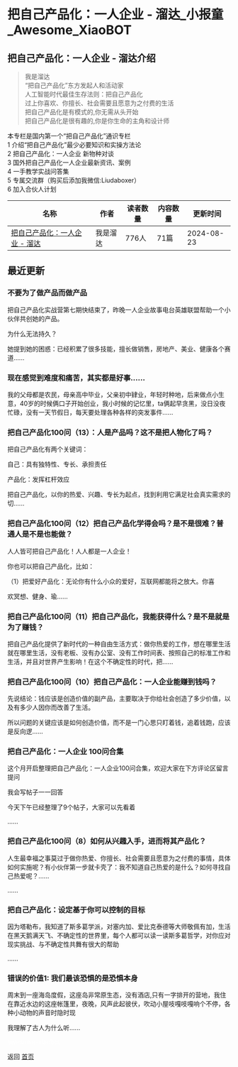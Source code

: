 # 把自己产品化：一人企业 - 溜达_小报童_Awesome_XiaoBOT

## 把自己产品化：一人企业 - 溜达介绍
> 我是溜达    
“把自己产品化”东方发起人和活动家    
人工智能时代最佳生存法则：把自己产品化    
过上你喜欢、你擅长、社会需要且愿意为之付费的生活    
把自己产品化是有模式的,你无需从头开始    
把自己产品化是很有趣的,你是你生命的主角和设计师    
    
    
本专栏是国内第一个“把自己产品化”通识专栏    
1 介绍“把自己产品化”最少必要知识和实操方法论    
2 把自己产品化：一人企业 新物种对谈    
3 国外把自己产品化一人企业最新资讯、案例    
4 一手教学实战问答集    
5 专属交流群（购买后添加我微信:Liudaboxer）    
6 加入合伙人计划  
  


|名称|作者|读者数量|内容数量|更新时间|
|---|---|---|---|---|
|[把自己产品化：一人企业 - 溜达](https://xiaobot.net/p/Liudaboxer?refer=0b133df9-27dc-423b-8101-639049001c13)|我是溜达|776人|71篇|2024-08-23|

## 最近更新
### 不要为了做产品而做产品

把自己产品化实战营第七期快结束了，昨晚一人企业故事电台英雄联盟帮助一个小伙伴共创她的产品。

为什么无法持久？

她提到她的困惑：已经积累了很多技能，擅长做销售，房地产、美业、健康各个赛道......

### 现在感觉到难度和痛苦，其实都是好事......

我的父母都是农民，母亲高中毕业，父亲初中肄业，年轻时种地，后来做点小生意，40岁的时候俩口子开始创业，我小时候的记忆里，ta俩起早贪黑，没日没夜忙碌，没有一天节假日，每天要处理各种各样的突发事件......

### 把自己产品化100问（13）：人是产品吗？这不是把人物化了吗？

把自己产品化有两个关键词：

自己：具有独特性、专长、承担责任

产品化：发挥杠杆效应

把自己产品化，以你的热爱、兴趣、专长为起点，找到利用它满足社会真实需求的切......

### 把自己产品化100问（12）把自己产品化学得会吗？是不是很难？普通人是不是也能做？

人人皆可把自己产品化！人人都是一人企业！

你也可以把自己产品化，比如：

（1）把爱好产品化：无论你有什么小众的爱好，互联网都能将之放大。你喜

欢冥想、健身、瑜......

### 把自己产品化100问（11）把自己产品化，我能获得什么？是不是就是为了赚钱？

把自己产品化提供了新时代的一种自由生活方式：做你热爱的工作，想在哪里生活就在哪里生活，没有老板、没有办公室、没有工作时间表、按照自己的标准工作和生活，并且对世界产生影响！在这个不确定性的时代，把......

### 把自己产品化100问（10）把自己产品化：一人企业能赚到钱吗？

先说结论：钱应该是创造价值的副产品，主要取决于你给社会创造了多少价值，以及有多少人因你而改善了生活。

所以问题的关键应该是如何创造价值，而不是一门心思只盯着钱，追着钱跑，应该是反向逻......

### 把自己产品化：一人企业 100问合集

这个月开启整理把自己产品化：一人企业100问合集，欢迎大家在下方评论区留言提问

我会写帖子一一回答

今天下午已经整理了9个帖子，大家可以先看着

......

### 把自己产品化100问（8）如何从兴趣入手，进而将其产品化？

人生最幸福之事莫过于做你热爱、你擅长、社会需要且愿意为之付费的事情，具体如何实施呢？有小伙伴第一步就卡壳了：我不知道自己热爱的是什么？如何寻找自己热爱呢？......

......

### 把自己产品化：设定基于你可以控制的目标

因为塔勒布，我知道了斯多葛学派，对塞内加、爱比克泰德等大师敬佩有加，生活在黑天鹅满天飞、不确定性的世界里，每个人都可以读一读斯多葛哲学，对你应对现实挑战、与不确定性共舞有很大的帮助

......

### 错误的价值1: 我们最该恐惧的是恐惧本身

周末到一座海岛度假，这座岛非常原生态，没有酒店,只有一字排开的营地，我住在靠近水边的这座帐篷里，夜晚，风声此起彼伏，吹动小屋吱嘎吱嘎响个不停，各种小动物的声音时隐时现

我理解了古人为什么听......


<a href="https://github.com/Reno9527/awesome-xiaobot" style="color: white; text-decoration: none;">awesome-xiaobot</a>

返回 [首页](../README.md)
